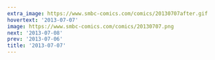 ```yaml
---
extra_image: https://www.smbc-comics.com/comics/20130707after.gif
hovertext: '2013-07-07'
image: https://www.smbc-comics.com/comics/20130707.png
next: '2013-07-08'
prev: '2013-07-06'
title: '2013-07-07'
---
```

